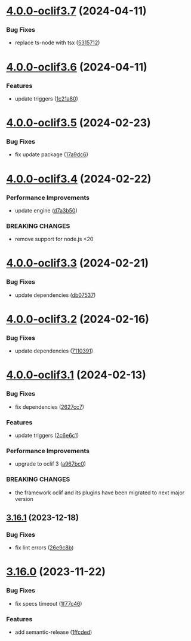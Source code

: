 # [4.0.0-oclif3.7](https://github.com/commercelayer/commercelayer-cli-plugin-triggers/compare/v4.0.0-oclif3.6...v4.0.0-oclif3.7) (2024-04-11)


### Bug Fixes

* replace ts-node with tsx ([5315712](https://github.com/commercelayer/commercelayer-cli-plugin-triggers/commit/5315712dabd0cff5813b5f86b84dcacc2ea41ef7))

# [4.0.0-oclif3.6](https://github.com/commercelayer/commercelayer-cli-plugin-triggers/compare/v4.0.0-oclif3.5...v4.0.0-oclif3.6) (2024-04-11)


### Features

* update triggers ([1c21a80](https://github.com/commercelayer/commercelayer-cli-plugin-triggers/commit/1c21a800ee692a1ba5ed8ff0b70dcc8e246c0084))

# [4.0.0-oclif3.5](https://github.com/commercelayer/commercelayer-cli-plugin-triggers/compare/v4.0.0-oclif3.4...v4.0.0-oclif3.5) (2024-02-23)


### Bug Fixes

* fix update package ([17a9dc6](https://github.com/commercelayer/commercelayer-cli-plugin-triggers/commit/17a9dc6c95353dae59b0ace885dd9cea5f99cac0))

# [4.0.0-oclif3.4](https://github.com/commercelayer/commercelayer-cli-plugin-triggers/compare/v4.0.0-oclif3.3...v4.0.0-oclif3.4) (2024-02-22)


### Performance Improvements

* update engine ([d7a3b50](https://github.com/commercelayer/commercelayer-cli-plugin-triggers/commit/d7a3b50feccba75d41d5d7a5cba479dc8e84a33b))


### BREAKING CHANGES

* remove support for node.js <20

# [4.0.0-oclif3.3](https://github.com/commercelayer/commercelayer-cli-plugin-triggers/compare/v4.0.0-oclif3.2...v4.0.0-oclif3.3) (2024-02-21)


### Bug Fixes

* update dependencies ([db07537](https://github.com/commercelayer/commercelayer-cli-plugin-triggers/commit/db075372076a66ce31f27f3594a6b0ff7adcd1ec))

# [4.0.0-oclif3.2](https://github.com/commercelayer/commercelayer-cli-plugin-triggers/compare/v4.0.0-oclif3.1...v4.0.0-oclif3.2) (2024-02-16)


### Bug Fixes

* update dependencies ([7110391](https://github.com/commercelayer/commercelayer-cli-plugin-triggers/commit/711039109356bf37bc9d5da17995e055b3afc41d))

# [4.0.0-oclif3.1](https://github.com/commercelayer/commercelayer-cli-plugin-triggers/compare/v3.16.1...v4.0.0-oclif3.1) (2024-02-13)


### Bug Fixes

* fix dependencies ([2627cc7](https://github.com/commercelayer/commercelayer-cli-plugin-triggers/commit/2627cc74a42b6cc62e594f6f044fca172e52ebb4))


### Features

* update triggers ([2c6e6c1](https://github.com/commercelayer/commercelayer-cli-plugin-triggers/commit/2c6e6c161c964dc941201e2ea07191161c7ebae8))


### Performance Improvements

* upgrade to oclif 3 ([a967bc0](https://github.com/commercelayer/commercelayer-cli-plugin-triggers/commit/a967bc06c4fba5e02cea711b26a20ca49ded4363))


### BREAKING CHANGES

* the framework oclif and its plugins have been migrated to next major version

## [3.16.1](https://github.com/commercelayer/commercelayer-cli-plugin-triggers/compare/v3.16.0...v3.16.1) (2023-12-18)


### Bug Fixes

* fix lint errors ([26e9c8b](https://github.com/commercelayer/commercelayer-cli-plugin-triggers/commit/26e9c8b05d7d1062976eda6a1c9cfe92ff2bab8e))

# [3.16.0](https://github.com/commercelayer/commercelayer-cli-plugin-triggers/compare/v3.15.0...v3.16.0) (2023-11-22)


### Bug Fixes

* fix specs timeout ([1f77c46](https://github.com/commercelayer/commercelayer-cli-plugin-triggers/commit/1f77c4653e66adbfab9441feb33ca7685480e1d4))


### Features

* add semantic-release ([1ffcded](https://github.com/commercelayer/commercelayer-cli-plugin-triggers/commit/1ffcded30a8bfe224dbd36784bc748e4d61f35f2))
